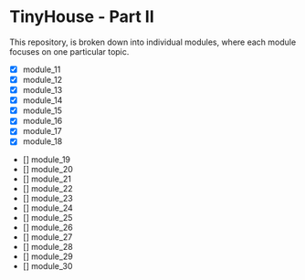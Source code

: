 # TinyHouse - Part II

This repository, is broken down into individual modules, where each module focuses on one particular topic.

- [x] module_11
- [x] module_12
- [x] module_13
- [x] module_14
- [x] module_15
- [x] module_16
- [x] module_17
- [x] module_18
- [] module_19
- [] module_20
- [] module_21
- [] module_22
- [] module_23
- [] module_24
- [] module_25
- [] module_26
- [] module_27
- [] module_28
- [] module_29
- [] module_30
